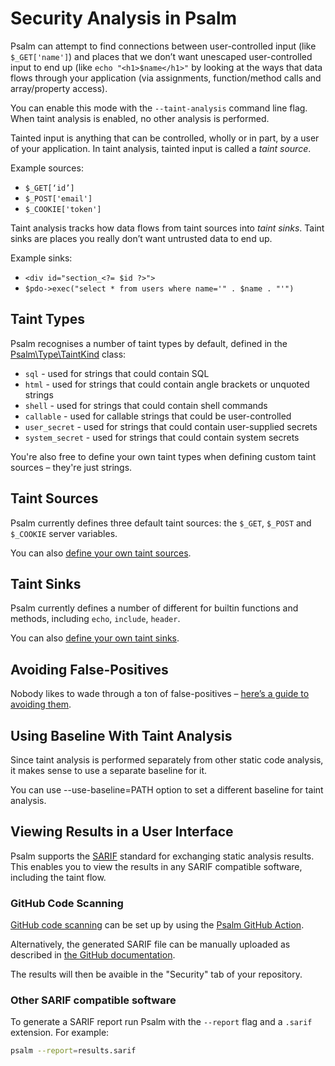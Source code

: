 # Security Analysis in Psalm

Psalm can attempt to find connections between user-controlled input (like `$_GET['name']`) and places that we don’t want unescaped user-controlled input to end up (like `echo "<h1>$name</h1>"` by looking at the ways that data flows through your application (via assignments, function/method calls and array/property access).

You can enable this mode with the `--taint-analysis` command line flag. When taint analysis is enabled, no other analysis is performed.

Tainted input is anything that can be controlled, wholly or in part, by a user of your application. In taint analysis, tainted input is called a _taint source_.

Example sources:

 - `$_GET[‘id’]`
 - `$_POST['email']`
 - `$_COOKIE['token']`

 Taint analysis tracks how data flows from taint sources into _taint sinks_. Taint sinks are places you really don’t want untrusted data to end up.

Example sinks:

 - `<div id="section_<?= $id ?>">`
 - `$pdo->exec("select * from users where name='" . $name . "'")`

## Taint Types

Psalm recognises a number of taint types by default, defined in the [Psalm\Type\TaintKind](https://github.com/vimeo/psalm/blob/master/src/Psalm/Type/TaintKind.php) class:

- `sql` - used for strings that could contain SQL
- `html` - used for strings that could contain angle brackets or unquoted strings
- `shell` - used for strings that could contain shell commands
- `callable` - used for callable strings that could be user-controlled
- `user_secret` - used for strings that could contain user-supplied secrets
- `system_secret` - used for strings that could contain system secrets

You're also free to define your own taint types when defining custom taint sources – they're just strings.

## Taint Sources

Psalm currently defines three default taint sources: the `$_GET`, `$_POST` and `$_COOKIE` server variables.

You can also [define your own taint sources](custom_taint_sources.md).

## Taint Sinks

Psalm currently defines a number of different for builtin functions and methods, including `echo`, `include`, `header`.

You can also [define your own taint sinks](custom_taint_sinks.md).

## Avoiding False-Positives

Nobody likes to wade through a ton of false-positives – [here’s a guide to avoiding them](avoiding_false_positives.md).

## Using Baseline With Taint Analysis

Since taint analysis is performed separately from other static code analysis, it makes sense to use a separate baseline for it.

You can use --use-baseline=PATH option to set a different baseline for taint analysis.

## Viewing Results in a User Interface

Psalm supports the [SARIF](http://docs.oasis-open.org/sarif/sarif/v2.0/csprd01/sarif-v2.0-csprd01.html) standard for exchanging static analysis results. This enables you to view the results in any SARIF compatible software, including the taint flow.

### GitHub Code Scanning

[GitHub code scanning](https://docs.github.com/en/free-pro-team@latest/github/finding-security-vulnerabilities-and-errors-in-your-code/about-code-scanning) can be set up by using the [Psalm GitHub Action](https://github.com/marketplace/actions/psalm-static-analysis-for-php).

Alternatively, the generated SARIF file can be manually uploaded as described in [the GitHub documentation](https://docs.github.com/en/free-pro-team@latest/github/finding-security-vulnerabilities-and-errors-in-your-code/uploading-a-sarif-file-to-github).

The results will then be avaible in the "Security" tab of your repository.

### Other SARIF compatible software

To generate a SARIF report run Psalm with the `--report` flag and a `.sarif` extension. For example:

```bash
psalm --report=results.sarif
```

